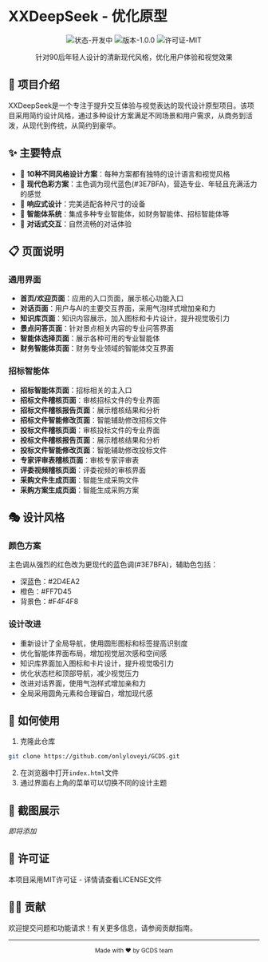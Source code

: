 # XXDeepSeek - 优化原型

<div align="center">
  <img src="https://img.shields.io/badge/状态-开发中-brightgreen?style=for-the-badge" alt="状态-开发中">
  <img src="https://img.shields.io/badge/版本-1.0.0-blue?style=for-the-badge" alt="版本-1.0.0">
  <img src="https://img.shields.io/badge/许可证-MIT-yellow?style=for-the-badge" alt="许可证-MIT">
</div>

<p align="center">针对90后年轻人设计的清新现代风格，优化用户体验和视觉效果</p>

## 📝 项目介绍

XXDeepSeek是一个专注于提升交互体验与视觉表达的现代设计原型项目。该项目采用简约设计风格，通过多种设计方案满足不同场景和用户需求，从商务到活泼，从现代到传统，从简约到豪华。

## ✨ 主要特点

- 🎨 **10种不同风格设计方案**：每种方案都有独特的设计语言和视觉风格
- 🌈 **现代色彩方案**：主色调为现代蓝色(#3E7BFA)，营造专业、年轻且充满活力的感觉
- 📱 **响应式设计**：完美适配各种尺寸的设备
- 🚀 **智能体系统**：集成多种专业智能体，如财务智能体、招标智能体等
- 💬 **对话式交互**：自然流畅的对话体验

## 📋 页面说明

### 通用界面

- **首页/欢迎页面**：应用的入口页面，展示核心功能入口
- **对话页面**：用户与AI的主要交互界面，采用气泡样式增加亲和力
- **知识库页面**：知识内容展示，加入图标和卡片设计，提升视觉吸引力
- **景点问答页面**：针对景点相关内容的专业问答界面
- **智能体选择页面**：展示各种可用的专业智能体
- **财务智能体页面**：财务专业领域的智能体交互界面

### 招标智能体

- **招标智能体页面**：招标相关的主入口
- **招标文件稽核页面**：审核招标文件的专业界面
- **招标文件稽核报告页面**：展示稽核结果和分析
- **招标文件智能修改页面**：智能辅助修改招标文件
- **投标文件稽核页面**：审核投标文件的专业界面
- **投标文件稽核报告页面**：展示稽核结果和分析
- **投标文件智能修改页面**：智能辅助修改投标文件
- **专家评审表稽核页面**：审核专家评审表
- **评委视频稽核页面**：评委视频的审核界面
- **采购文件生成页面**：智能生成采购文件
- **采购方案生成页面**：智能生成采购方案

## 🎭 设计风格

### 颜色方案

主色调从强烈的红色改为更现代的蓝色调(#3E7BFA)，辅助色包括：

- 深蓝色：#2D4EA2
- 橙色：#FF7D45
- 背景色：#F4F4F8

### 设计改进

- 重新设计了全局导航，使用圆形图标和标签提高识别度
- 优化智能体界面布局，增加视觉层次感和空间感
- 知识库界面加入图标和卡片设计，提升视觉吸引力
- 优化状态栏和顶部导航，减少视觉压力
- 改进对话界面，使用气泡样式增加亲和力
- 全局采用圆角元素和合理留白，增加现代感

## 🚀 如何使用

1. 克隆此仓库
```bash
git clone https://github.com/onlyloveyi/GCDS.git
```

2. 在浏览器中打开`index.html`文件
3. 通过界面右上角的菜单可以切换不同的设计主题

## 📸 截图展示

*即将添加*

## 📄 许可证

本项目采用MIT许可证 - 详情请查看LICENSE文件

## 👨‍💻 贡献

欢迎提交问题和功能请求！有关更多信息，请参阅贡献指南。

---

<div align="center">
  <sub>Made with ❤️ by GCDS team</sub>
</div> 